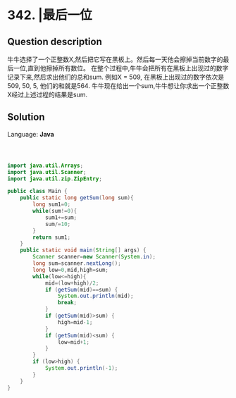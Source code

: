 # 342. |最后一位

## Question description


牛牛选择了一个正整数X,然后把它写在黑板上。然后每一天他会擦掉当前数字的最后一位,直到他擦掉所有数位。 在整个过程中,牛牛会把所有在黑板上出现过的数字记录下来,然后求出他们的总和sum. 例如X = 509, 在黑板上出现过的数字依次是509, 50, 5, 他们的和就是564. 牛牛现在给出一个sum,牛牛想让你求出一个正整数X经过上述过程的结果是sum.


## Solution

Language: **Java**

```Java



import java.util.Arrays;
import java.util.Scanner;
import java.util.zip.ZipEntry;

public class Main {
    public static long getSum(long sum){
        long sum1=0;
        while(sum!=0){
            sum1+=sum;
            sum/=10;
        }
        return sum1;
    }
    public static void main(String[] args) {
        Scanner scanner=new Scanner(System.in);
        long sum=scanner.nextLong();
        long low=0,mid,high=sum;
        while(low<=high){
            mid=(low+high)/2;
            if (getSum(mid)==sum) {
                System.out.println(mid);
                break;
            }
            if (getSum(mid)>sum) {
                high=mid-1;
            }
            if (getSum(mid)<sum) {
                low=mid+1;
            }
        }
        if (low>high) {
            System.out.println(-1);
        }
    }
}

```


